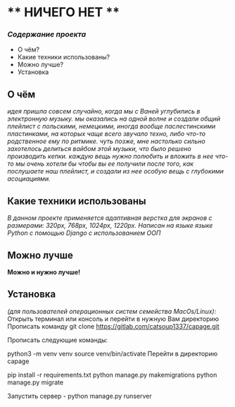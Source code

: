 # ** НИЧЕГО НЕТ ** 
### *Содержание проекта*
* О чём?
* Какие техники использованы?
* Можно лучше?
* Установка

## **О чём**

*идея пришла совсем случайно, когда мы с Ваней углубились в электронную музыку. мы оказались на одной волне и создали общий плейлист с польскими, немецкими, иногда вообще паслестинскими пластинками, на которых чаще всего звучало техно, либо что-то родственное ему по ритмике. чуть позже, мне настолько сильно захотелось делиться вайбом этой музыки, что было решено производить кепки. каждую вещь нужно полюбить и вложить в нее что-то мы очень хотели бы чтобы вы ее получили после того, как послушаете наш плейлист, и создали из нее особую вещь с глубокими асоциациями.*

## **Какие техники использованы**

*В данном проекте применяется адаптивная верстка для экранов с размерами: 320px, 768px, 1024px, 1220px.*
*Написан на языке языке Python с помощью Django с использованием ООП*

## **Можно лучше**

**Можно и нужно лучше!**

## **Установка**
*(для пользователей операционных систем семейства MacOs/Linux):*
  Открыть терминал или консоль и перейти в нужную Вам директорию
  Прописать команду git clone https://gitlab.com/catsoup1337/capage.git

  Прописать следующие команды:


  python3 -m venv venv
  source venv/bin/activate
  Перейти в директорию capage

  pip install -r requirements.txt
  python manage.py makemigrations
  python manage.py migrate
  
  Запустить сервер - python manage.py runserver


